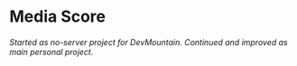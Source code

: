 # Media Score

###### Started as no-server project for DevMountain.  Continued and improved as main personal project.  
